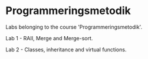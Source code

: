 # Programmeringsmetodik
Labs belonging to the course 'Programmeringsmetodik'.

Lab 1 - RAII, Merge and Merge-sort.

Lab 2 - Classes, inheritance and virtual functions.
